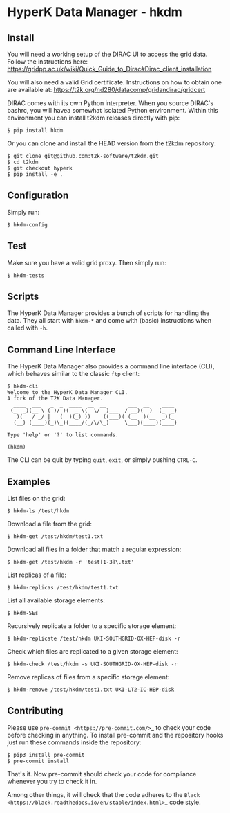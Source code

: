 HyperK Data Manager - hkdm
==========================

Install
-------

You will need a working setup of the DIRAC UI to access the grid data.
Follow the instructions here:
https://gridpp.ac.uk/wiki/Quick_Guide_to_Dirac#Dirac_client_installation

You will also need a valid Grid certificate. Instructions on how to obtain one are available at: https://t2k.org/nd280/datacomp/gridandirac/gridcert

DIRAC comes with its own Python interpreter. When you source DIRAC's bashrc,
you will havea somewhat isolated Python environment. Within this environment
you can install t2kdm releases directly with pip:

    $ pip install hkdm

Or you can clone and install the HEAD version from the t2kdm repository:

    $ git clone git@github.com:t2k-software/t2kdm.git
    $ cd t2kdm
    $ git checkout hyperk
    $ pip install -e .

Configuration
-------------

Simply run:

    $ hkdm-config

Test
----

Make sure you have a valid grid proxy.
Then simply run:

    $ hkdm-tests

Scripts
-------

The HyperK Data Manager provides a bunch of scripts for handling the data.
They all start with `hkdm-*` and come with (basic) instructions when called with `-h`.

Command Line Interface
----------------------

The HyperK Data Manager also provides a command line interface (CLI),
which behaves similar to the classic `ftp` client:

    $ hkdm-cli
    Welcome to the HyperK Data Manager CLI.
    A fork of the T2K Data Manager.
      ____  ___   _  _  ____  __  __       ___  __    ____
     (_  _)(__ \ ( )/ )(  _ \(  \/  )___  / __)(  )  (_  _)
       )(   / _/ |   (  )(_) ))    ((___)( (__  )(__  _)(_
      (__) (____)(_)\_)(____/(_/\/\_)     \___)(____)(____)

    Type 'help' or '?' to list commands.

    (hkdm)

The CLI can be quit by typing `quit`, `exit`, or simply pushing `CTRL-C`.

Examples
--------

List files on the grid:

    $ hkdm-ls /test/hkdm

Download a file from the grid:

    $ hkdm-get /test/hkdm/test1.txt

Download all files in a folder that match a regular expression:

    $ hkdm-get /test/hkdm -r 'test[1-3]\.txt'

List replicas of a file:

    $ hkdm-replicas /test/hkdm/test1.txt

List all available storage elements:

    $ hkdm-SEs

Recursively replicate a folder to a specific storage element:

    $ hkdm-replicate /test/hkdm UKI-SOUTHGRID-OX-HEP-disk -r

Check which files are replicated to a given storage element:

    $ hkdm-check /test/hkdm -s UKI-SOUTHGRID-OX-HEP-disk -r

Remove replicas of files from a specific storage element:

    $ hkdm-remove /test/hkdm/test1.txt UKI-LT2-IC-HEP-disk

Contributing
------------

Please use `pre-commit <https://pre-commit.com/>`_ to check your code before
checking in anything. To install pre-commit and the repository hooks just run
these commands inside the repository:

    $ pip3 install pre-commit
    $ pre-commit install

That's it. Now pre-commit should check your code for compliance whenever you
try to check it in.

Among other things, it will check that the code adheres to the `Black
<https://black.readthedocs.io/en/stable/index.html>`_ code style.
